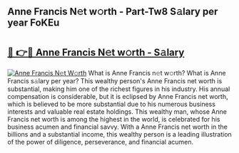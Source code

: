 ## Anne Francis N𝚎t w𝚘rth - Part-Tw8 S𝚊lary per year FoKEu

# <h2><a href="http://gc4j2j.nevu.top/?p=Anne+Francis">🔗 👉🔴 Anne Francis N𝚎t w𝚘rth - S𝚊lary</a></h2>

[![Anne Francis N𝚎t W𝚘rth](https://i.imgur.com/Oavwk0R.jpeg)](http://gc4j2j.nevu.top/?p=Anne+Francis)
What is Anne Francis n𝚎t w𝚘rth? What is Anne Francis s𝚊lary per year?
This wealthy person's Anne Francis net worth is substantial, making him one of the richest figures in his industry. His annual compensation is considerable, but it is eclipsed by Anne Francis net worth, which is believed to be more substantial due to his numerous business interests and valuable real estate holdings. This wealthy man, whose Anne Francis net worth is among the highest in the world, is celebrated for his business acumen and financial savvy. With a Anne Francis net worth in the billions and a substantial income, this wealthy person is a leading illustration of the power of diligence, perseverance, and financial acumen.
